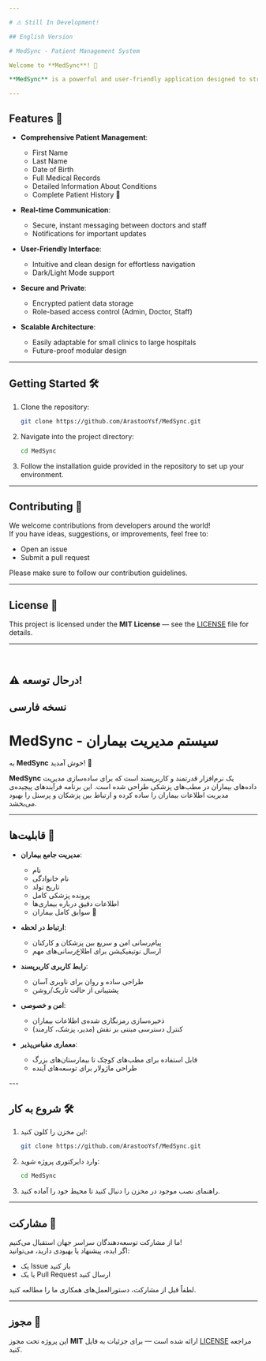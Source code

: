 ```yaml
---

# ⚠️ Still In Development!

## English Version

# MedSync - Patient Management System

Welcome to **MedSync**! 🌟

**MedSync** is a powerful and user-friendly application designed to streamline patient data management for medical offices. It simplifies the complex process of handling patient information and enhances communication between doctors and staff.

---
```


## Features 🚀

- **Comprehensive Patient Management**:
  - First Name
  - Last Name
  - Date of Birth
  - Full Medical Records
  - Detailed Information About Conditions
  - Complete Patient History 📜

- **Real-time Communication**:
  - Secure, instant messaging between doctors and staff
  - Notifications for important updates

- **User-Friendly Interface**:
  - Intuitive and clean design for effortless navigation
  - Dark/Light Mode support

- **Secure and Private**:
  - Encrypted patient data storage
  - Role-based access control (Admin, Doctor, Staff)

- **Scalable Architecture**:
  - Easily adaptable for small clinics to large hospitals
  - Future-proof modular design

---

## Getting Started 🛠️

1. Clone the repository:
   ```bash
   git clone https://github.com/ArastooYsf/MedSync.git
   ```
2. Navigate into the project directory:
   ```bash
   cd MedSync
   ```
3. Follow the installation guide provided in the repository to set up your environment.

---

## Contributing 🤝

We welcome contributions from developers around the world!  
If you have ideas, suggestions, or improvements, feel free to:
- Open an issue
- Submit a pull request

Please make sure to follow our contribution guidelines.

---

## License 📄

This project is licensed under the **MIT License** — see the [LICENSE](LICENSE) file for details.

---

<br>

## ⚠️ درحال توسعه!

## نسخه فارسی

# MedSync - سیستم مدیریت بیماران

به **MedSync** خوش آمدید! 🌟

**MedSync** یک نرم‌افزار قدرتمند و کاربرپسند است که برای ساده‌سازی مدیریت داده‌های بیماران در مطب‌های پزشکی طراحی شده است. این برنامه فرآیندهای پیچیده‌ی مدیریت اطلاعات بیماران را ساده کرده و ارتباط بین پزشکان و پرسنل را بهبود می‌بخشد.

---
<div dir="rlt">

## قابلیت‌ها 🚀

- **مدیریت جامع بیماران**:
  - نام
  - نام خانوادگی
  - تاریخ تولد
  - پرونده پزشکی کامل
  - اطلاعات دقیق درباره بیماری‌ها
  - سوابق کامل بیماران 📜

- **ارتباط در لحظه**:
  - پیام‌رسانی امن و سریع بین پزشکان و کارکنان
  - ارسال نوتیفیکیشن برای اطلاع‌رسانی‌های مهم

- **رابط کاربری کاربرپسند**:
  - طراحی ساده و روان برای ناوبری آسان
  - پشتیبانی از حالت تاریک/روشن

- **امن و خصوصی**:
  - ذخیره‌سازی رمزنگاری شده‌ی اطلاعات بیماران
  - کنترل دسترسی مبتنی بر نقش (مدیر، پزشک، کارمند)

- **معماری مقیاس‌پذیر**:
  - قابل استفاده برای مطب‌های کوچک تا بیمارستان‌های بزرگ
  - طراحی ماژولار برای توسعه‌های آینده
</div>
---

## شروع به کار 🛠️

1. این مخزن را کلون کنید:
   ```bash
   git clone https://github.com/ArastooYsf/MedSync.git
   ```
2. وارد دایرکتوری پروژه شوید:
   ```bash
   cd MedSync
   ```
3. راهنمای نصب موجود در مخزن را دنبال کنید تا محیط خود را آماده کنید.

---

## مشارکت 🤝

ما از مشارکت توسعه‌دهندگان سراسر جهان استقبال می‌کنیم!  
اگر ایده، پیشنهاد یا بهبودی دارید، می‌توانید:
- یک Issue باز کنید
- یا یک Pull Request ارسال کنید

لطفاً قبل از مشارکت، دستورالعمل‌های همکاری ما را مطالعه کنید.

---

## مجوز 📄

این پروژه تحت مجوز **MIT** ارائه شده است — برای جزئیات به فایل [LICENSE](LICENSE) مراجعه کنید.
